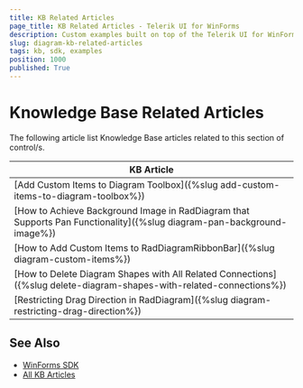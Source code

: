 ```yaml
---
title: KB Related Articles
page_title: KB Related Articles - Telerik UI for WinForms
description: Custom examples built on top of the Telerik UI for WinForms control.
slug: diagram-kb-related-articles
tags: kb, sdk, examples
position: 1000
published: True
---
```


# Knowledge Base Related Articles

The following article list Knowledge Base articles related to this section of control/s.
<!--KB Articles Table-->

|KB Article|
|----|
|[Add Custom Items to Diagram Toolbox]({%slug add-custom-items-to-diagram-toolbox%})|
|[How to Achieve Background Image in RadDiagram that Supports Pan Functionality]({%slug diagram-pan-background-image%})|
|[How to Add Custom Items to RadDiagramRibbonBar]({%slug diagram-custom-items%})|
|[How to Delete Diagram Shapes with All Related Connections]({%slug delete-diagram-shapes-with-related-connections%})|
|[Restricting Drag Direction in RadDiagram]({%slug diagram-restricting-drag-direction%})|

## See Also

* [WinForms SDK](https://github.com/telerik/winforms-sdk)
* [All KB Articles](https://docs.telerik.com/devtools/winforms/knowledge-base)
